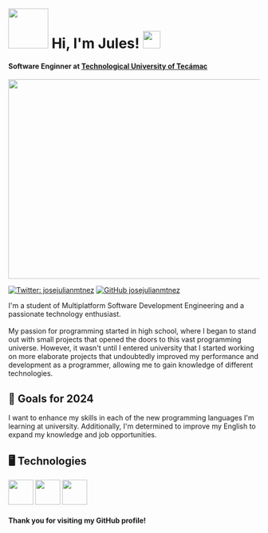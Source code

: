 <h1> <img src="https://private-user-images.githubusercontent.com/160277395/305572454-8f78e2e2-2773-45f3-afd0-d342c3a66c52.png?jwt=eyJhbGciOiJIUzI1NiIsInR5cCI6IkpXVCJ9.eyJpc3MiOiJnaXRodWIuY29tIiwiYXVkIjoicmF3LmdpdGh1YnVzZXJjb250ZW50LmNvbSIsImtleSI6ImtleTUiLCJleHAiOjE3MDgxMjMyMDIsIm5iZiI6MTcwODEyMjkwMiwicGF0aCI6Ii8xNjAyNzczOTUvMzA1NTcyNDU0LThmNzhlMmUyLTI3NzMtNDVmMy1hZmQwLWQzNDJjM2E2NmM1Mi5wbmc_WC1BbXotQWxnb3JpdGhtPUFXUzQtSE1BQy1TSEEyNTYmWC1BbXotQ3JlZGVudGlhbD1BS0lBVkNPRFlMU0E1M1BRSzRaQSUyRjIwMjQwMjE2JTJGdXMtZWFzdC0xJTJGczMlMkZhd3M0X3JlcXVlc3QmWC1BbXotRGF0ZT0yMDI0MDIxNlQyMjM1MDJaJlgtQW16LUV4cGlyZXM9MzAwJlgtQW16LVNpZ25hdHVyZT0yNDg2ZWQxYWM4MTQ1NDAxYWE1MjMwYmZjMWMwNzMwZTI2NWI1M2JjMmQ3ZDY4NTFjMTE0OGZiYzU3N2NjMzUwJlgtQW16LVNpZ25lZEhlYWRlcnM9aG9zdCZhY3Rvcl9pZD0wJmtleV9pZD0wJnJlcG9faWQ9MCJ9.8NV_g8vTqEmOVSEunxNBgQt64Q7MXnhQfZdd_rahVZ8" width="80"> Hi, I'm Jules! <img src="https://media.giphy.com/media/iigp4VDyf5dCLRlGkm/giphy.gif" width="35"></h1>
<h4><b>Software Enginner at <a href="https://uttecamac.edomex.gob.mx/">Technological University of Tecámac</a>
</b></h5>
<div>
  <img src="https://i.pinimg.com/originals/50/e8/1b/50e81b57409bbb13fc0749c3b2465fa5.gif" width="2560" height="400">
</div>

[![Twitter: josejulianmtnez](https://img.shields.io/twitter/follow/josejulianmtnez?style=social)](https://twitter.com/josejulianmtnez)
[![GitHub josejulianmtnez](https://img.shields.io/github/followers/josejulianmtnez?label=follow&style=social)](https://github.com/josejulianmtnez)

<p>I'm a student of Multiplatform Software Development Engineering and a passionate technology enthusiast. <br><br>
My passion for programming started in high school, where I began to stand out with small projects that opened the doors to this vast programming universe. However, it wasn't until I entered university that I started working on more elaborate projects that undoubtedly improved my performance and development as a programmer, allowing me to gain knowledge of different technologies.
  
<h2> 🗻 Goals for 2024</h2>
I want to enhance my skills in each of the new programming languages I'm learning at university. Additionally, I'm determined to improve my English to expand my knowledge and job opportunities.
  
<h2> 🖥️ Technologies</h2>
  
<img src="https://developer.android.com/studio/images/studio-icon.svg" width="50">   <img src="https://upload.wikimedia.org/wikipedia/commons/thumb/c/c3/Python-logo-notext.svg/30px-Python-logo-notext.svg.png" width="50">     <img src="https://upload.wikimedia.org/wikipedia/en/thumb/3/30/Java_programming_language_logo.svg/30px-Java_programming_language_logo.svg.png" width="50">       
<h4>Thank you for visiting my GitHub profile!</h4>

